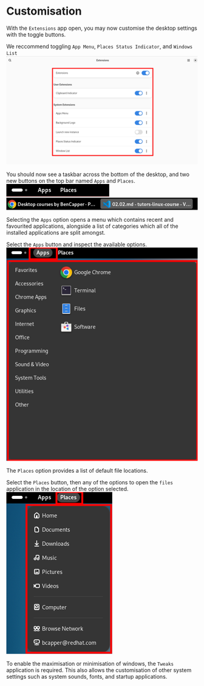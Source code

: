 # Customisation

With the `Extensions` app open, you may now customise the desktop settings with the toggle buttons. 

We reccommend toggling `App Menu`, `Places Status Indicator`, and `Windows List`
![Customise](img/8.png) 

You should now see a taskbar across the bottom of the desktop, and two new buttons on the top bar named `Apps` and `Places`.
![Top Bar](img/9.png) 
![Bottom Bar](img/10.png)

Selecting the `Apps` option opens a menu which contains recent and favourited applications, alongside a list of categories which all of the installed applications are split amongst.

Select the `Apps` button and inspect the available options.
![Apps](img/11.png) 

The `Places` option provides a list of default file locations.

Select the `Places` button, then any of the options to open the `files` application in the location of the option selected.
![Places](img/12.png) 

To enable the maximisation or minimisation of windows, the `Tweaks` application is required. 
This also allows the customisation of other system settings such as system sounds, fonts, and startup applications.
